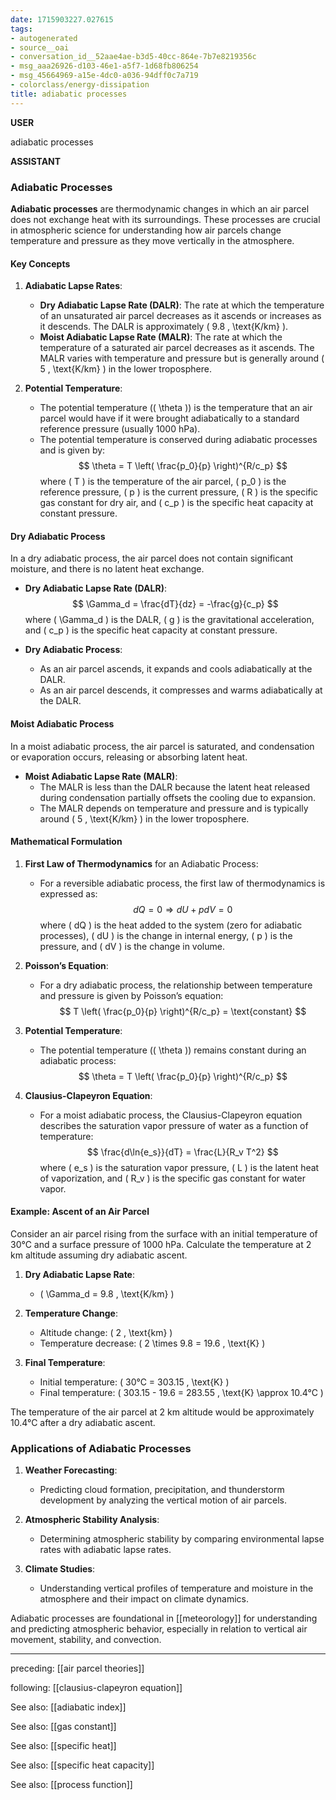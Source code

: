 ```yaml
---
date: 1715903227.027615
tags:
- autogenerated
- source__oai
- conversation_id__52aae4ae-b3d5-40cc-864e-7b7e8219356c
- msg_aaa26926-d103-46e1-a5f7-1d68fb806254
- msg_45664969-a15e-4dc0-a036-94dff0c7a719
- colorclass/energy-dissipation
title: adiabatic processes
---
```


**USER**

adiabatic processes


**ASSISTANT**

### Adiabatic Processes

**Adiabatic processes** are thermodynamic changes in which an air parcel does not exchange heat with its surroundings. These processes are crucial in atmospheric science for understanding how air parcels change temperature and pressure as they move vertically in the atmosphere.

#### Key Concepts

1. **Adiabatic Lapse Rates**:
   - **Dry Adiabatic Lapse Rate (DALR)**: The rate at which the temperature of an unsaturated air parcel decreases as it ascends or increases as it descends. The DALR is approximately \( 9.8 \, \text{K/km} \).
   - **Moist Adiabatic Lapse Rate (MALR)**: The rate at which the temperature of a saturated air parcel decreases as it ascends. The MALR varies with temperature and pressure but is generally around \( 5 \, \text{K/km} \) in the lower troposphere.

2. **Potential Temperature**:
   - The potential temperature (\( \theta \)) is the temperature that an air parcel would have if it were brought adiabatically to a standard reference pressure (usually 1000 hPa).
   - The potential temperature is conserved during adiabatic processes and is given by:
     $$
     \theta = T \left( \frac{p_0}{p} \right)^{R/c_p}
     $$
     where \( T \) is the temperature of the air parcel, \( p_0 \) is the reference pressure, \( p \) is the current pressure, \( R \) is the specific gas constant for dry air, and \( c_p \) is the specific heat capacity at constant pressure.

#### Dry Adiabatic Process

In a dry adiabatic process, the air parcel does not contain significant moisture, and there is no latent heat exchange.

- **Dry Adiabatic Lapse Rate (DALR)**:
  $$
  \Gamma_d = \frac{dT}{dz} = -\frac{g}{c_p}
  $$
  where \( \Gamma_d \) is the DALR, \( g \) is the gravitational acceleration, and \( c_p \) is the specific heat capacity at constant pressure.

- **Dry Adiabatic Process**:
  - As an air parcel ascends, it expands and cools adiabatically at the DALR.
  - As an air parcel descends, it compresses and warms adiabatically at the DALR.

#### Moist Adiabatic Process

In a moist adiabatic process, the air parcel is saturated, and condensation or evaporation occurs, releasing or absorbing latent heat.

- **Moist Adiabatic Lapse Rate (MALR)**:
  - The MALR is less than the DALR because the latent heat released during condensation partially offsets the cooling due to expansion.
  - The MALR depends on temperature and pressure and is typically around \( 5 \, \text{K/km} \) in the lower troposphere.

#### Mathematical Formulation

1. **First Law of Thermodynamics** for an Adiabatic Process:
   - For a reversible adiabatic process, the first law of thermodynamics is expressed as:
     $$
     dQ = 0 \Rightarrow dU + pdV = 0
     $$
     where \( dQ \) is the heat added to the system (zero for adiabatic processes), \( dU \) is the change in internal energy, \( p \) is the pressure, and \( dV \) is the change in volume.

2. **Poisson’s Equation**:
   - For a dry adiabatic process, the relationship between temperature and pressure is given by Poisson’s equation:
     $$
     T \left( \frac{p_0}{p} \right)^{R/c_p} = \text{constant}
     $$

3. **Potential Temperature**:
   - The potential temperature (\( \theta \)) remains constant during an adiabatic process:
     $$
     \theta = T \left( \frac{p_0}{p} \right)^{R/c_p}
     $$

4. **Clausius-Clapeyron Equation**:
   - For a moist adiabatic process, the Clausius-Clapeyron equation describes the saturation vapor pressure of water as a function of temperature:
     $$
     \frac{d\ln{e_s}}{dT} = \frac{L}{R_v T^2}
     $$
     where \( e_s \) is the saturation vapor pressure, \( L \) is the latent heat of vaporization, and \( R_v \) is the specific gas constant for water vapor.

#### Example: Ascent of an Air Parcel

Consider an air parcel rising from the surface with an initial temperature of 30°C and a surface pressure of 1000 hPa. Calculate the temperature at 2 km altitude assuming dry adiabatic ascent.

1. **Dry Adiabatic Lapse Rate**:
   - \( \Gamma_d = 9.8 \, \text{K/km} \)

2. **Temperature Change**:
   - Altitude change: \( 2 \, \text{km} \)
   - Temperature decrease: \( 2 \times 9.8 = 19.6 \, \text{K} \)

3. **Final Temperature**:
   - Initial temperature: \( 30°C = 303.15 \, \text{K} \)
   - Final temperature: \( 303.15 - 19.6 = 283.55 \, \text{K} \approx 10.4°C \)

The temperature of the air parcel at 2 km altitude would be approximately 10.4°C after a dry adiabatic ascent.

### Applications of Adiabatic Processes

1. **Weather Forecasting**:
   - Predicting cloud formation, precipitation, and thunderstorm development by analyzing the vertical motion of air parcels.

2. **Atmospheric Stability Analysis**:
   - Determining atmospheric stability by comparing environmental lapse rates with adiabatic lapse rates.

3. **Climate Studies**:
   - Understanding vertical profiles of temperature and moisture in the atmosphere and their impact on climate dynamics.

Adiabatic processes are foundational in [[meteorology]] for understanding and predicting atmospheric behavior, especially in relation to vertical air movement, stability, and convection.


---

preceding: [[air parcel theories]]  


following: [[clausius-clapeyron equation]]

See also: [[adiabatic index]]


See also: [[gas constant]]


See also: [[specific heat]]


See also: [[specific heat capacity]]


See also: [[process function]]